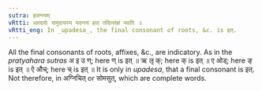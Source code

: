 ```yaml
---
sutra: हलन्त्यम्
vRtti: धात्वादेः समुदायस्य यदन्त्यं हल् तदित्संज्ञं भवति ॥
vRtti_eng: In _upadesa_, the final consonant of roots, &c. is इत्.
---
```

All the final consonants of roots, affixes, &c., are indicatory. As in the _pratyahara_ _sutras_ अ इ उ ण्; here ण् is इत् ॥ ऋ लृ क्; here क् is इत् ॥ ए ओड्; here ङ् is इत् ॥ ऐ औच्; here च् is इत् ॥ It is only in _upadesa_, that a final consonant is इत्. Not therefore, in अग्निचित् or सोमसुत्, which are complete words.
